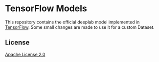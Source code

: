 # TensorFlow Models

This repository contains the official deeplab model implemented in [TensorFlow](https://www.tensorflow.org).
Some small changes are made to use it for a custom Dataset.


## License

[Apache License 2.0](LICENSE)
